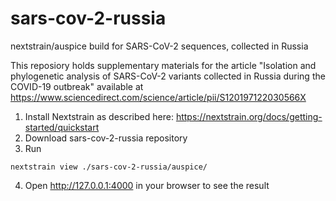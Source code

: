 # sars-cov-2-russia
nextstrain/auspice build for SARS-CoV-2 sequences, collected in Russia

This reposiory holds supplementary materials for the article "Isolation and phylogenetic analysis of SARS-CoV-2 variants collected in Russia during the COVID-19 outbreak" available at https://www.sciencedirect.com/science/article/pii/S120197122030566X

1. Install Nextstrain as described here:
https://nextstrain.org/docs/getting-started/quickstart
2. Download sars-cov-2-russia repository
3. Run 
```
nextstrain view ./sars-cov-2-russia/auspice/
```
4. Open http://127.0.0.1:4000 in your browser to see the result

